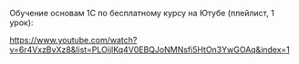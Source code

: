 Обучение основам 1С по бесплатному курсу на Ютубе (плейлист, 1 урок): 


https://www.youtube.com/watch?v=6r4VxzBvXz8&list=PLOijlKq4V0EBQJoNMNsfi5HtOn3YwGOAq&index=1
